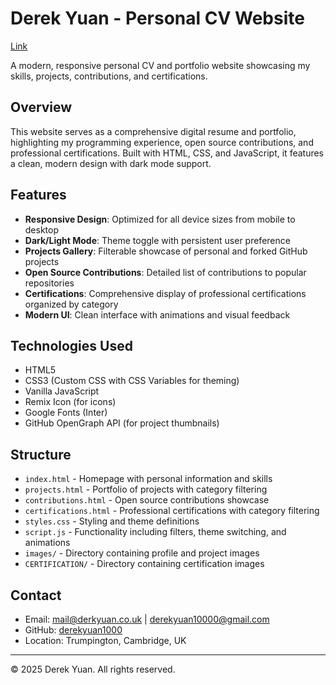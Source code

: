 # Derek Yuan - Personal CV Website
[Link](www.derekyuan.co.uk)


A modern, responsive personal CV and portfolio website showcasing my skills, projects, contributions, and certifications.

## Overview

This website serves as a comprehensive digital resume and portfolio, highlighting my programming experience, open source contributions, and professional certifications. Built with HTML, CSS, and JavaScript, it features a clean, modern design with dark mode support.

## Features

- **Responsive Design**: Optimized for all device sizes from mobile to desktop
- **Dark/Light Mode**: Theme toggle with persistent user preference
- **Projects Gallery**: Filterable showcase of personal and forked GitHub projects
- **Open Source Contributions**: Detailed list of contributions to popular repositories
- **Certifications**: Comprehensive display of professional certifications organized by category
- **Modern UI**: Clean interface with animations and visual feedback

## Technologies Used

- HTML5
- CSS3 (Custom CSS with CSS Variables for theming)
- Vanilla JavaScript
- Remix Icon (for icons)
- Google Fonts (Inter)
- GitHub OpenGraph API (for project thumbnails)

## Structure

- `index.html` - Homepage with personal information and skills
- `projects.html` - Portfolio of projects with category filtering
- `contributions.html` - Open source contributions showcase
- `certifications.html` - Professional certifications with category filtering
- `styles.css` - Styling and theme definitions
- `script.js` - Functionality including filters, theme switching, and animations
- `images/` - Directory containing profile and project images
- `CERTIFICATION/` - Directory containing certification images

## Contact

- Email: mail@derkyuan.co.uk | derekyuan10000@gmail.com
- GitHub: [derekyuan1000](https://github.com/derekyuan1000)
- Location: Trumpington, Cambridge, UK

---

© 2025 Derek Yuan. All rights reserved.
